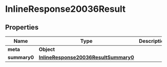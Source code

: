# InlineResponse20036Result

## Properties
Name | Type | Description | Notes
------------ | ------------- | ------------- | -------------
**meta** | **Object** |  | 
**summary0** | [**InlineResponse20036ResultSummary0**](InlineResponse20036ResultSummary0.md) |  | 
